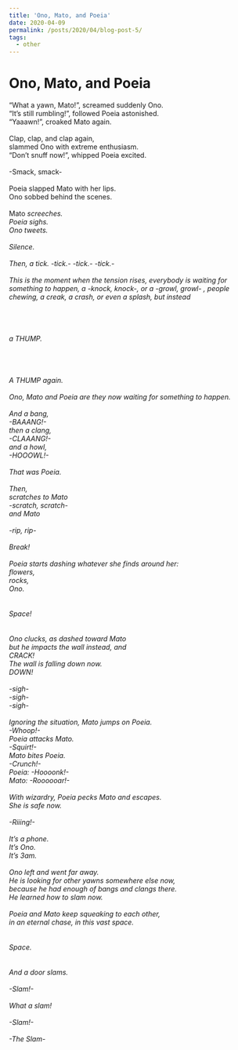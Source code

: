 ```yaml
---
title: 'Ono, Mato, and Poeia'
date: 2020-04-09
permalink: /posts/2020/04/blog-post-5/
tags:
  - other
---
```


Ono, Mato, and Poeia
======

“What a yawn, Mato!”, screamed suddenly Ono.
<br />
“It’s still rumbling!”, followed Poeia astonished.
<br />
“Yaaawn!”, croaked Mato again. 
<br />
<br />
Clap, clap, and clap again,
<br />
slammed Ono with extreme enthusiasm.
<br />
“Don’t snuff now!”, whipped Poeia excited.
<br />
<br />
-Smack, smack-
<br />
<br />
Poeia slapped Mato with her lips.
<br />
Ono sobbed behind the scenes.
<br />
<br />
Mato <i>screeches<i/>.
<br />
Poeia <i>sighs<i/>.
<br />
Ono <i>tweets<i/>.
<br />
<br />
Silence.
<br />
<br />
Then, a tick. -tick.- -tick.- -tick.-
<br />
<br />
This is the moment when the tension rises, everybody is waiting for something to happen, a -knock, knock-, or a -growl, growl- , people chewing, a creak, a crash, or even a splash, but instead
<br />
<br />
<br />
<br />
<br />
a THUMP. 
<br />
<br />
<br />
<br />
<br />
A THUMP again. 
<br />
<br />
Ono, Mato and Poeia are they now waiting for something to happen.
<br />
<br />
And a bang,
<br />
-BAAANG!-
<br />
then a clang,
<br />
-CLAAANG!-
<br />
and a howl,
<br />
-HOOOWL!- 
<br />
<br />
That was Poeia.
<br />
<br />
Then, 
<br />
<i>scratches<i/> to Mato
<br />
-scratch, scratch-
<br />
and Mato   
<br />
-rip, rip- 
<br />
<br />
Break!
<br />
<br />
Poeia starts dashing whatever she finds around her:
<br />
flowers,
<br />
rocks,
<br />
Ono.
<br />
<br />
<br />
Space!
<br />
<br />
<br />
Ono <i>clucks<i/>, as dashed toward Mato
<br />
but he impacts the wall instead, and 
<br />
CRACK!
<br />
The wall is falling down now. 
<br />
DOWN!
<br />
<br />
-<i>sigh<i/>- 
<br />
-<i>sigh<i/>-
<br />
-<i>sigh<i/>- 
<br />
<br />
Ignoring the situation, Mato jumps on Poeia.
<br />
-Whoop!-
<br />
Poeia attacks Mato.
<br />
-Squirt!-
<br />
Mato bites Poeia.
<br />
-Crunch!- 
<br />
Poeia: -Hoooonk!-
<br />
Mato: -Roooooar!-
<br />
<br />
With wizardry, Poeia pecks Mato and escapes. 
<br />
She is safe now.
<br />
<br />
-Riiing!- 
<br />
<br />
It’s a phone. 
<br />
It’s Ono.
<br />
It’s 3am. 
<br />
<br />
Ono left and went far away.
<br />
He is looking for other yawns somewhere else now,
<br />
because he had enough of bangs and clangs there.
<br />
He learned how to slam now.
<br />
<br />
Poeia and Mato keep squeaking to each other,
<br />
in an eternal chase, in this vast space.
<br />
<br />
<br />
Space.
<br />
<br />
<br />
And a door slams. 
<br />
<br />
-Slam!- 
<br />
<br />
What a slam!
<br />
<br />
-Slam!- 
<br />
<br />
-The Slam-
